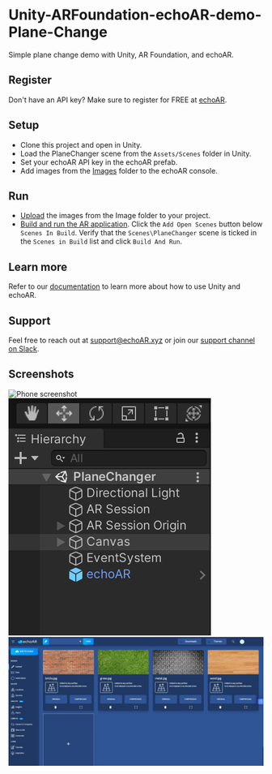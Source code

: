 # Unity-ARFoundation-echoAR-demo-Plane-Change
Simple plane change demo with Unity, AR Foundation, and echoAR.

## Register
Don't have an API key? Make sure to register for FREE at [echoAR](https://console.echoar.xyz/#/auth/register).

## Setup
* Clone this project and open in Unity.
* Load the PlaneChanger scene from the `Assets/Scenes` folder in Unity.
* Set your echoAR API key in the echoAR prefab.
* Add images from the [Images](/Images) folder to the echoAR console.


## Run
* [Upload](https://docs.echoar.xyz/quickstart/add-a-3d-model) the images from the Image folder to your project.
* [Build and run the AR application](https://docs.echoar.xyz/unity/adding-ar-capabilities#4-build-and-run-the-ar-application). Click the `Add Open Scenes` button below `Scenes In Build`. Verify that the `Scenes\PlaneChanger` scene is ticked in the `Scenes in Build` list and click `Build And Run`.


## Learn more
Refer to our [documentation](https://docs.echoar.xyz/unity/) to learn more about how to use Unity and echoAR.

## Support
Feel free to reach out at [support@echoAR.xyz](mailto:support@echoAR.xyz) or join our [support channel on Slack](https://join.slack.com/t/echoar/shared_invite/enQtNTg4NjI5NjM3OTc1LWU1M2M2MTNlNTM3NGY1YTUxYmY3ZDNjNTc3YjA5M2QyNGZiOTgzMjVmZWZmZmFjNGJjYTcxZjhhNzk3YjNhNjE).

## Screenshots
![Phone screenshot](/Media/PlaneChange.gif)
![Unity screenshot](/Media/Snip20210123_2.png)
![Console screenshot](/Media/Console.JPG)
